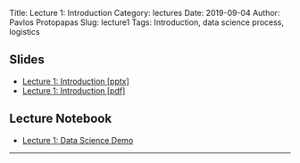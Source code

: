 Title: Lecture 1: Introduction
Category: lectures
Date: 2019-09-04
Author: Pavlos Protopapas
Slug: lecture1
Tags: Introduction, data science process, logistics



## Slides

- [Lecture 1: Introduction [pptx]]({attach}presentation/Lecture1_Introduction.pptx )
- [Lecture 1: Introduction [pdf]]({attach}presentation/Lecture1_Introduction.pdf )

## Lecture Notebook

- [Lecture 1: Data Science Demo]({filename}notes/Lecture1_Notebook.ipynb)

<hr>